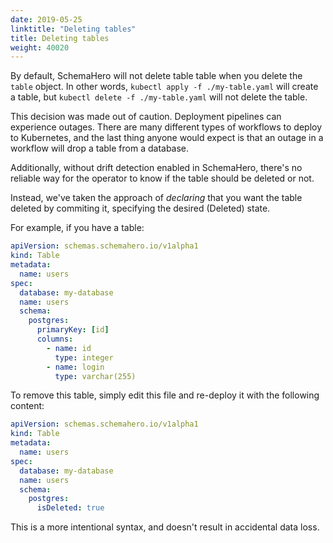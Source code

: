 ```yaml
---
date: 2019-05-25
linktitle: "Deleting tables"
title: Deleting tables
weight: 40020
---
```


By default, SchemaHero will not delete table table when you delete the `table` object. In other words, `kubectl apply -f ./my-table.yaml` will create a table, but `kubectl delete -f ./my-table.yaml` will not delete the table.

This decision was made out of caution. Deployment pipelines can experience outages. There are many different types of workflows to deploy to Kubernetes, and the last thing anyone would expect is that an outage in a workflow will drop a table from a database.

Additionally, without drift detection enabled in SchemaHero, there's no reliable way for the operator to know if the table should be deleted or not.

Instead, we've taken the approach of _declaring_ that you want the table deleted by commiting it, specifying the desired (Deleted) state.

For example, if you have a table:

```yaml
apiVersion: schemas.schemahero.io/v1alpha1
kind: Table
metadata:
  name: users
spec:
  database: my-database
  name: users
  schema:
    postgres:
      primaryKey: [id]
      columns:
        - name: id
          type: integer
        - name: login
          type: varchar(255)
```

To remove this table, simply edit this file and re-deploy it with the following content:

```yaml
apiVersion: schemas.schemahero.io/v1alpha1
kind: Table
metadata:
  name: users
spec:
  database: my-database
  name: users
  schema:
    postgres:
      isDeleted: true
```

This is a more intentional syntax, and doesn't result in accidental data loss.
